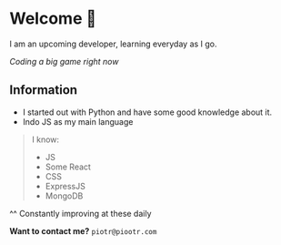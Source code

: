 # Welcome 👋
I am an upcoming developer, learning everyday as I go.

*Coding a big game right now*

## Information
* I started out with Python and have some good knowledge about it.
* Indo JS as my main language

> I know:
> * JS
> * Some React
> * CSS
> * ExpressJS
> * MongoDB

^^ Constantly improving at these daily

**Want to contact me?**
`piotr@piootr.com`
